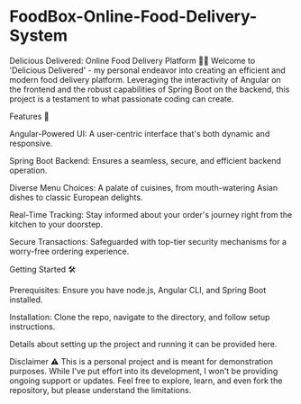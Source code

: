 # FoodBox-Online-Food-Delivery-System

Delicious Delivered: Online Food Delivery Platform 🍕🚀
Welcome to 'Delicious Delivered' - my personal endeavor into creating an efficient and modern food delivery platform. Leveraging the interactivity of Angular on the frontend and the robust capabilities of Spring Boot on the backend, this project is a testament to what passionate coding can create.

Features 🌟

Angular-Powered UI: A user-centric interface that's both dynamic and responsive.

Spring Boot Backend: Ensures a seamless, secure, and efficient backend operation.

Diverse Menu Choices: A palate of cuisines, from mouth-watering Asian dishes to classic European delights.

Real-Time Tracking: Stay informed about your order's journey right from the kitchen to your doorstep.

Secure Transactions: Safeguarded with top-tier security mechanisms for a worry-free ordering experience.

Getting Started 🛠️

Prerequisites: Ensure you have node.js, Angular CLI, and Spring Boot installed.

Installation: Clone the repo, navigate to the directory, and follow setup instructions.

Details about setting up the project and running it can be provided here.

Disclaimer ⚠️
This is a personal project and is meant for demonstration purposes.
While I've put effort into its development, I won't be providing ongoing support or updates. 
Feel free to explore, learn, and even fork the repository, but please understand the limitations.
